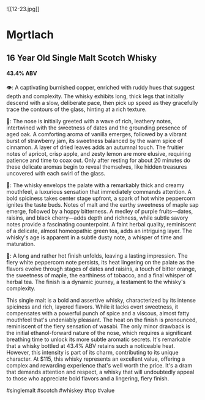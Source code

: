 ![[12-23.jpg]]
# Mo̲rtlach
## 16 Year Old Single Malt Scotch Whisky
#### 43.4% ABV
👁: A captivating burnished copper, enriched with ruddy hues that suggest depth and complexity. The whisky exhibits long, thick legs that initially descend with a slow, deliberate pace, then pick up speed as they gracefully trace the contours of the glass, hinting at a rich texture.

👃: The nose is initially greeted with a wave of rich, leathery notes, intertwined with the sweetness of dates and the grounding presence of aged oak. A comforting aroma of vanilla emerges, followed by a vibrant burst of strawberry jam, its sweetness balanced by the warm spice of cinnamon. A layer of dried leaves adds an autumnal touch. The fruitier notes of apricot, crisp apple, and zesty lemon are more elusive, requiring patience and time to coax out. Only after resting for about 20 minutes do these delicate aromas begin to reveal themselves, like hidden treasures uncovered with each swirl of the glass. 

👅: The whisky envelops the palate with a remarkably thick and creamy mouthfeel, a luxurious sensation that immediately commands attention. A bold spiciness takes center stage upfront, a spark of hot white peppercorn ignites the taste buds. Notes of malt and the earthy sweetness of maple sap emerge, followed by a hoppy bitterness. A medley of purple fruits—dates, raisins, and black cherry—adds depth and richness, while subtle savory notes provide a fascinating counterpoint. A faint herbal quality, reminiscent of a delicate, almost homeopathic green tea, adds an intriguing layer. The whisky's age is apparent in a subtle dusty note, a whisper of time and maturation.

🏁: A long and rather hot finish unfolds, leaving a lasting impression. The fiery white peppercorn note persists, its heat lingering on the palate as the flavors evolve through stages of dates and raisins, a touch of bitter orange, the sweetness of maple, the earthiness of tobacco, and a final whisper of herbal tea. The finish is a dynamic journey, a testament to the whisky's complexity.

This single malt is a bold and assertive whisky, characterized by its intense spiciness and rich, layered flavors. While it lacks overt sweetness, it compensates with a powerful punch of spice and a viscous, almost fatty mouthfeel that's undeniably pleasant. The heat on the finish is pronounced, reminiscent of the fiery sensation of wasabi. The only minor drawback is the initial ethanol-forward nature of the nose, which requires a significant breathing time to unlock its more subtle aromatic secrets. It's remarkable that a whisky bottled at 43.4% ABV retains such a noticeable heat. However, this intensity is part of its charm, contributing to its unique character. At $115, this whisky represents an excellent value, offering a complex and rewarding experience that's well worth the price. It's a dram that demands attention and respect, a whisky that will undoubtedly appeal to those who appreciate bold flavors and a lingering, fiery finish.

#singlemalt #scotch #whiskey #top #value